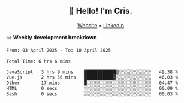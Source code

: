 
<h2 align="center">👋 Hello! I'm Cris.</h2>
<p align="center">
  <a href="https://www.criscunas.dev">Website</a> •
  <a href="https://www.linkedin.com/in/cristophercunas/">LinkedIn</a> 
</p>


📊 **Weekly development breakdown**
<!--START_SECTION:waka-->

```txt
From: 03 April 2025 - To: 10 April 2025

Total Time: 6 hrs 6 mins

JavaScript   3 hrs 9 mins    ████████████▒░░░░░░░░░░░░   49.38 %
Vue.js       2 hrs 56 mins   ███████████▓░░░░░░░░░░░░░   46.03 %
Other        17 mins         █░░░░░░░░░░░░░░░░░░░░░░░░   04.47 %
HTML         0 secs          ░░░░░░░░░░░░░░░░░░░░░░░░░   00.09 %
Bash         0 secs          ░░░░░░░░░░░░░░░░░░░░░░░░░   00.03 %
```

<!--END_SECTION:waka-->
